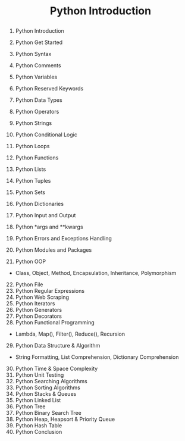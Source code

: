 <h1><p align="center">Python Introduction</p></h1>

1. Python Introduction
2. Python Get Started
3. Python Syntax
4. Python Comments
5. Python Variables
6. Python Reserved Keywords
7. Python Data Types
8. Python Operators
9. Python Strings
10. Python Conditional Logic
11. Python Loops
12. Python Functions
13. Python Lists
14. Python Tuples
15. Python Sets
16. Python Dictionaries
17. Python Input and Output
18. Python *args and **kwargs

19. Python Errors and Exceptions Handling
20. Python Modules and Packages
21. Python OOP
* Class, Object, Method, Encapsulation, Inheritance, Polymorphism

22. Python File
23. Python Regular Expressions
24. Python Web Scraping
25. Python Iterators
26. Python Generators
27. Python Decorators
28. Python Functional Programming
* Lambda, Map(), Filter(), Reduce(), Recursion

29. Python Data Structure & Algorithm
* String Formatting, List Comprehension, Dictionary Comprehension

30. Python Time & Space Complexity
31. Python Unit Testing
32. Python Searching Algorithms
33. Python Sorting Algorithms
34. Python Stacks & Queues
35. Python Linked List
36. Python Tree
37. Python Binary Search Tree
38. Python Heap, Heapsort & Priority Queue 
39. Python  Hash Table
40. Python Conclusion
